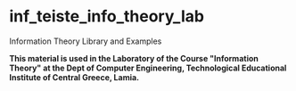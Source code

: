 # inf_teiste_info_theory_lab
Information Theory Library and Examples

**This material is used in the Laboratory of the Course "Information Theory" at the Dept of Computer Engineering, Technological Educational Institute of Central Greece, Lamia.**

